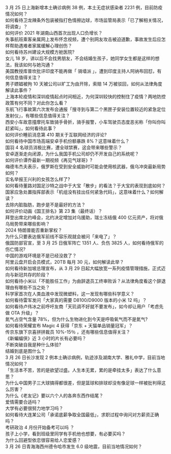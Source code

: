 3 月 25 日上海新增本土确诊病例 38 例，本土无症状感染者 2231 例，目前防疫情况如何？  
如何看待卫龙辣条外包装被指打色情擦边球，市场监管局表示「已了解相关情况，将调查」？  
如何评价 2021 年湖南山西首次出现人口负增长？  
失事航班乘客亲属网上发布怀念视频，遭个别网友攻击被迫道歉，事故发生后应怎样帮助遇难者家属缓解心理创伤？  
如何看待苏州建设大规模方舱医院?  
女儿 18 岁，讲以后不会找男朋友，不会结婚生孩子，她同学女生都是这样的想法，我该如何与她沟通？  
美国教授库普坎批评印度不能再做「 骑墙派 」，遭到印度主持人阿纳布回怼，有何信息值得关注？  
男子嫖娼被拘 10 天被公司以旷工为由开除，索赔 14 万被驳回，如何从法律角度解读此事件？  
上海本轮疫情和深圳疫情起点时间相近，为何深圳较快的控制住了疫情？两地防控政策有何不同？对此你怎么看？  
东航飞行事故第六次发布会通报「搜寻到与第二个黑匣子安装位置较近的紧急定位发射仪」，有哪些信息值得关注？  
西安小车故意撞摩托车致骑手骨折，骑手报警，小车驾驶员态度恶劣称「你叫你叫赶紧叫」，如何看待此事？  
如何评价睡前消息第 410 期关于互联网经济的评论?  
如何看待中国市场高端安卓手机份额暴跌 8%？这意味着什么？  
国羽 4 名球员消极比赛，遭全球禁赛，这会带来哪些警示？  
安卓逐渐走向闭源，为什么我国手机公司却仍不开发自己的系统呢？  
如何评价谭乔最新一期视频《再见气球哥》?  
梅德韦杰夫表示，俄罗斯在受到安全威胁时可能会使用核武器，俄乌冲突最新局势如何？  
实名举报王兴利的女孩怎么样了?  
如何看待董路对国足沙特之战中于大宝「散步」的看法？于大宝的表现到底如何？  
国家应急处置指挥部表示「机组没有挂出任何紧急代码」，这意味着什么？如何解读？  
去除内脏脂肪，跑步是不是最好的方法？  
如何评价动画《国王排名》第 23 集（最终话）？  
拜登出席北约峰会，北约决定增加对乌援助，瑞士冻结俄 400 亿元资产，将对俄乌局势带来哪些影响？  
2024 特朗普能否重新掌权？  
为什么只要表达俄军前线不容乐观就会被问「来电了」？  
俄国防部官宣，至 3 月 25 日俄军阵亡 1351 人、负伤 3825 人，如何看待俄军的伤亡情况?  
中国的游戏环境是不是已经没救了？  
阿里云盘开启会员模式，20TB 每月 30 元，如何解读此举？  
如何看待新加坡总理宣布，从 3 月 29 日起大幅放宽一系列疫情管理措施，正式迈向与新冠共存的阶段？  
如何看待小米以「不能胜任工作」为由辞退员工终审败诉？从法律角度看这个辞退理由有哪些不当之处？  
科学家首次在人类血液中发现微塑料，这一发现有哪些科学意义？  
如何看待雷军发问「大家真的需要 D8100/D9000 版本的小米 12 吗」？  
如何看待卢伟冰之前呼吁友商「天玑调不好就不要发布」，如今却让用户「考虑先做 OTA 升级」？  
氮气占空气含量 78%，但为什么生物进化到今天是呼吸氧气而不是氮气?  
如何看待荣耀宣布 Magic 4 获得「京东 + 天猫单品销量冠军」？  
传京东旗下京喜拼拼裁员 10%-15％ ，还有哪些信息值得关注？  
《新蝙蝠侠》近 3 小时的片长有必要吗？  
不断突破自我是种什么体验?  
结婚到底是图什么？  
3 月 26 日长沙发现 2 例本土确诊病例，轨迹涉及湖南大学、雅礼中学，目前当地情况如何？  
「生活本不苦，苦的是欲望过盛。人生本无累，累的是牵挂太多」表达了什么意思？  
为什么中国男子三大球搞得都很差，但是篮球和排球却没有像足球一样被批判得这么厉害？  
为什么《老友记》要以六个人的各奔东西作结尾？  
爱情需要合适吗？  
大学有必要很努力地学习吗？  
如何看待大连某公司「承诺底薪争取全国最低」，求职过程中询问对方薪资正确吗？  
考研政治 4 月份开始备考可以吗 ？  
孩子上小学，看到班级里同学有手机他也想要，有必要买吗？  
为什么回避型依恋很容易给人恋爱感？  
3 月 26 日青海海西州德令哈市发生 6.0 级地震，目前当地情况如何？  

